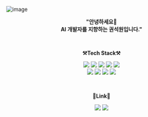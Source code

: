 ![image](https://anahanaflower.com/collections/bear-flower-dome)

<p align="center">
    <Strong>"안녕하세요👋 </br> AI 개발자를 지향하는 권석원입니다."</Strong><br>

</p>

</br>

<p align="center">
    <Strong>⚒️Tech Stack⚒️</Strong><br>
</p>

<p align="center" display="inline-block">
<a><img src="https://img.shields.io/badge/C-A8B9CC?style=flat-square&logo=C&logoColor=white"/></a>
<a><img src="https://img.shields.io/badge/C++-00599C?style=flat-square&logo=C%2B%2B&logoColor=white"/></a> 
<img src="https://img.shields.io/badge/.NET-512BD4?style=flat-square&logo=.NET&logoColor=white"/></a>
<img src="https://img.shields.io/badge/Python-3766AB?style=flat-square&logo=Python&logoColor=white"/></a> 
<img src="https://img.shields.io/badge/scikit-learn-F7931E?style=flat-square&logo=scikit-learn&logoColor=white"/></a> </br>
<img src="https://img.shields.io/badge/Selenium-43B02A?style=flat-square&logo=Selenium&logoColor=white"/></a>
<img src="https://img.shields.io/badge/pandas-150458?style=flat-square&logo=pandas&logoColor=white"/></a>
<img src="https://img.shields.io/badge/Microsoft SQL Server-CC2927?style=flat-square&logo=Microsoft SQL Server&logoColor=white"/></a>
<img src="https://img.shields.io/badge/PostgreSQL-4169E1?style=flat-square&logo=PostgreSQL&logoColor=white"/></a>   
</p> 

</br>

<p align="center">
    <Strong>🔗Link🔗</Strong><br>
</p>
<p align="center" display="inline-block">
<a href="https://dhjkl123.tistory.com/"><img src="https://img.shields.io/badge/Tistory-000000?style=flat-square&logo=Tistory&logoColor=white"/></a>
<a href="https://www.notion.so/Profile-88e88b5097f14def87fba4993575cf11"><img src="https://img.shields.io/badge/Notion-000000?style=flat-square&logo=Notion&logoColor=white"/></a>
</p> 





